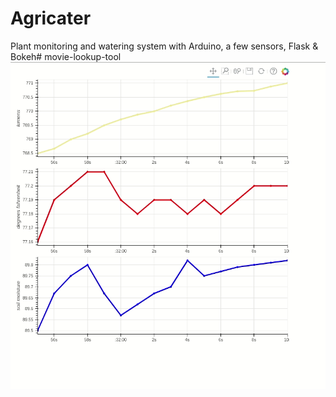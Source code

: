 # Agricater
Plant monitoring and watering system with Arduino, a few sensors, Flask &amp; Bokeh# movie-lookup-tool
![alt text](https://github.com/adempus/Agricater/blob/master/app/res/arduinoSensorStream.gif?raw=true)
